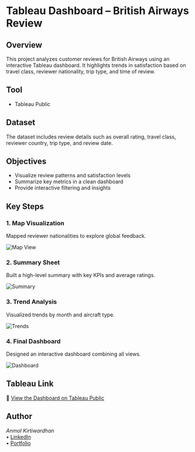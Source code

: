 # Tableau Dashboard – British Airways Review

## Overview  
This project analyzes customer reviews for British Airways using an interactive Tableau dashboard. It highlights trends in satisfaction based on travel class, reviewer nationality, trip type, and time of review.

## Tool  
- Tableau Public

## Dataset  
The dataset includes review details such as overall rating, travel class, reviewer country, trip type, and review date.

## Objectives  
- Visualize review patterns and satisfaction levels  
- Summarize key metrics in a clean dashboard  
- Provide interactive filtering and insights

## Key Steps  

### 1. Map Visualization  
Mapped reviewer nationalities to explore global feedback.

![Map View](images/map-view.png)

### 2. Summary Sheet  
Built a high-level summary with key KPIs and average ratings.

![Summary](images/summary.png)

### 3. Trend Analysis  
Visualized trends by month and aircraft type.

![Trends](images/monthly-trend.png)

### 4. Final Dashboard  
Designed an interactive dashboard combining all views.

![Dashboard](images/final-dashboard.png)

## Tableau Link  
🔗 [View the Dashboard on Tableau Public](https://public.tableau.com/app/profile/yourname/viz/your-dashboard-link)

## Author  
*Anmol Kirtiwardhan*  
• [LinkedIn](https://www.linkedin.com/in/yourprofile)  
• [Portfolio](https://your-portfolio.com)
